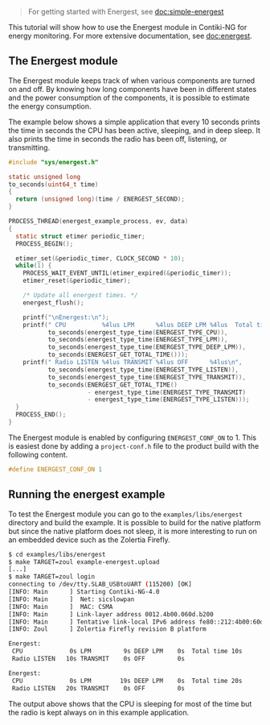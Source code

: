 > For getting started with Energest, see [doc:simple-energest]

This tutorial will show how to use the Energest module in Contiki-NG for energy monitoring. For more extensive documentation, see [doc:energest].

## The Energest module

The Energest module keeps track of when various components are turned on and off. By knowing how long components have been in different states and the power consumption of the components, it is possible to estimate the energy consumption.

The example below shows a simple application that every 10 seconds prints the time in seconds the CPU has been active, sleeping, and in deep sleep. It also prints the time in seconds the radio has been off, listening, or transmitting.

```c
#include "sys/energest.h"

static unsigned long
to_seconds(uint64_t time)
{
  return (unsigned long)(time / ENERGEST_SECOND);
}

PROCESS_THREAD(energest_example_process, ev, data)
{
  static struct etimer periodic_timer;
  PROCESS_BEGIN();

  etimer_set(&periodic_timer, CLOCK_SECOND * 10);
  while(1) {
    PROCESS_WAIT_EVENT_UNTIL(etimer_expired(&periodic_timer));
    etimer_reset(&periodic_timer);

    /* Update all energest times. */
    energest_flush();

    printf("\nEnergest:\n");
    printf(" CPU          %4lus LPM      %4lus DEEP LPM %4lus  Total time %lus\n",
           to_seconds(energest_type_time(ENERGEST_TYPE_CPU)),
           to_seconds(energest_type_time(ENERGEST_TYPE_LPM)),
           to_seconds(energest_type_time(ENERGEST_TYPE_DEEP_LPM)),
           to_seconds(ENERGEST_GET_TOTAL_TIME()));
    printf(" Radio LISTEN %4lus TRANSMIT %4lus OFF      %4lus\n",
           to_seconds(energest_type_time(ENERGEST_TYPE_LISTEN)),
           to_seconds(energest_type_time(ENERGEST_TYPE_TRANSMIT)),
           to_seconds(ENERGEST_GET_TOTAL_TIME()
                      - energest_type_time(ENERGEST_TYPE_TRANSMIT)
                      - energest_type_time(ENERGEST_TYPE_LISTEN)));
  }
  PROCESS_END();
}
```

The Energest module is enabled by configuring `ENERGEST_CONF_ON` to 1. This is easiest done by adding a `project-conf.h` file to the product build with the following content.

```c
#define ENERGEST_CONF_ON 1
```

## Running the energest example

To test the Energest module you can go to the `examples/libs/energest` directory and build the example. It is possible to build for the native platform but since the native platform does not sleep, it is more interesting to run on an embedded device such as the Zolertia Firefly.

```bash
$ cd examples/libs/energest
$ make TARGET=zoul example-energest.upload
[...]
$ make TARGET=zoul login
connecting to /dev/tty.SLAB_USBtoUART (115200) [OK]
[INFO: Main      ] Starting Contiki-NG-4.0
[INFO: Main      ]  Net: sicslowpan
[INFO: Main      ]  MAC: CSMA
[INFO: Main      ] Link-layer address 0012.4b00.060d.b200
[INFO: Main      ] Tentative link-local IPv6 address fe80::212:4b00:60d:b200
[INFO: Zoul      ] Zolertia Firefly revision B platform

Energest:
 CPU             0s LPM         9s DEEP LPM    0s  Total time 10s
 Radio LISTEN   10s TRANSMIT    0s OFF         0s

Energest:
 CPU             0s LPM        19s DEEP LPM    0s  Total time 20s
 Radio LISTEN   20s TRANSMIT    0s OFF         0s
```

The output above shows that the CPU is sleeping for most of the time but the radio is kept always on in this example application.

[doc:energest]: https://github.com/contiki-ng/contiki-ng/wiki/Documentation:-Energest
[doc:simple-energest]: https://github.com/contiki-ng/contiki-ng/wiki/Instrumenting-Contiki-NG-applications-with-energy-usage-estimation
